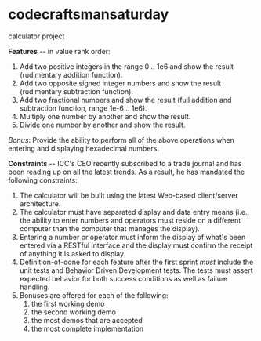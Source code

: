 # codecraftsmansaturday
calculator project

__Features__ -- in value rank order:

1. Add two positive integers in the range 0 .. 1e6 and show the result (rudimentary addition function).
2. Add two opposite signed integer numbers and show the result (rudimentary subtraction function).
3. Add two fractional numbers and show the result (full addition and subtraction function, range 1e-6 .. 1e6).
4. Multiply one number by another and show the result.
5. Divide one number by another and show the result.

*Bonus*: Provide the ability to perform all of the above operations when entering and displaying hexadecimal numbers.

__Constraints__ -- ICC's CEO recently subscribed to a trade journal and has been reading up on all the latest trends.  As a result, he has mandated the following constraints:

1. The calculator will be built using the latest Web-based client/server architecture.
2. The calculator must have separated display and data entry means (i.e., the ability to enter numbers and operators must reside on a different computer than the computer that manages the display).
3. Entering a number or operator must inform the display of what's been entered via a RESTful interface and the display must confirm the receipt of anything it is asked to display.
4. Definition-of-done for each feature after the first sprint _must_ include the unit tests and Behavior Driven Development tests.  The tests must assert expected behavior for both success conditions as well as failure handling.
5. Bonuses are offered for each of the following:
    1. the first working demo
    2. the second working demo
    3. the most demos that are accepted
    4. the most complete implementation

